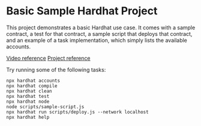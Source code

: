 # Basic Sample Hardhat Project

This project demonstrates a basic Hardhat use case. It comes with a sample contract, a test for that contract, a sample script that deploys that contract, and an example of a task implementation, which simply lists the available accounts.

[Video reference](https://www.youtube.com/watch?v=2SNr-PJmcZE&t=3519s)
[Project reference](https://github.com/openberry-ac/crowdfunding/blob/master/contracts/Crowdfunding.sol)

Try running some of the following tasks:

```shell
npx hardhat accounts
npx hardhat compile
npx hardhat clean
npx hardhat test
npx hardhat node
node scripts/sample-script.js
npx hardhat run scripts/deploy.js --network localhost
npx hardhat help
```
